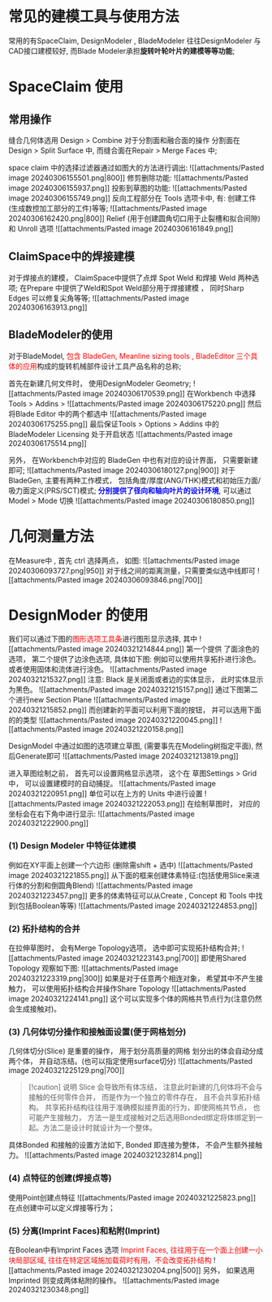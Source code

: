 # 常见的建模工具与使用方法
常用的有SpaceClaim, DesignModeler ,  BladeModeler 
往往DesignModeler 与CAD接口建模较好, 而Blade Modeler承担**旋转叶轮叶片的建模等等功能**; 

# SpaceClaim 使用
## 常用操作
缝合几何体选用 Design > Combine 
对于分割面和融合面的操作
分割面在 Design >  Split Surface 中, 而缝合面在Repair > Merge Faces 中;

space claim 中的选择过滤器通过如图大的方法进行调出:
![[attachments/Pasted image 20240306155501.png|800]]
修剪删除功能:
![[attachments/Pasted image 20240306155937.png]]
投影到草图的功能:
![[attachments/Pasted image 20240306155749.png]]
反向工程部分在 Tools 选项卡中, 有:
创建工件(生成数控加工部分的工件)等等;
![[attachments/Pasted image 20240306162420.png|800]]
Relief  (用于创建圆角切口用于止裂槽和拟合间隙)和 Unroll 选项 
![[attachments/Pasted image 20240306161849.png]]


## ClaimSpace中的焊接建模
对于焊接点的建模， ClaimSpace中提供了点焊 Spot Weld 和焊接 Weld 两种选项; 
在Prepare 中提供了Weld和Spot Weld部分用于焊接建模 ， 同时Sharp Edges 可以修复尖角等等; 
![[attachments/Pasted image 20240306163913.png]]

## BladeModeler的使用
对于BladeModel, <mark style="background: transparent; color: red">包含 BladeGen, Meanline sizing tools , BladeEditor 三个具体的应用</mark>构成的旋转机械部件设计工具产品名称的总称;

首先在新建几何文件时， 使用DesignModeler Geometry; 
![[attachments/Pasted image 20240306170539.png]]
在Workbench 中选择 Tools > Addins > 
![[attachments/Pasted image 20240306175220.png]]
然后将Blade Editor 中的两个都选中
![[attachments/Pasted image 20240306175255.png]]
最后保证Tools > Options  > Addins 中的BladeModeler Licensing 处于开启状态
![[attachments/Pasted image 20240306175514.png]]

另外， 在Workbench中对应的 BladeGen 中也有对应的设计界面， 只需要新建即可; 
![[attachments/Pasted image 20240306180127.png|900]]
对于BladeGen, 主要有两种工作模式， 包括角度/厚度(ANG/THK)模式和初始压力面/吸力面定义(PRS/SCT)模式;
<b><mark style="background: transparent; color: blue">分别提供了径向和轴向叶片的设计环境</mark></b>, 可以通过Model > Mode 切换 
![[attachments/Pasted image 20240306180850.png]]

# 几何测量方法
在Measure中 ,  首先 ctrl 选择两点， 如图: 
![[attachments/Pasted image 20240306093727.png|950]]
对于线之间的距离测量，只需要类似选中线即可
![[attachments/Pasted image 20240306093846.png|700]]

# DesignModer 的使用


我们可以通过下图的<mark style="background: transparent; color: red">图形选项工具条</mark>进行图形显示选择,  其中
![[attachments/Pasted image 20240321214844.png]]
第一个提供 了面涂色的选项， 第二个提供了边涂色选项,  具体如下图: 例如可以使用共享拓扑进行涂色。或者使用固体和流体进行涂色。
![[attachments/Pasted image 20240321215327.png]]
注意: Black 是关闭面或者边的实体显示， 此时实体显示为黑色。
![[attachments/Pasted image 20240321215157.png]]
通过下图第二个进行new Section Plane 
![[attachments/Pasted image 20240321215852.png]]
而创建新的平面可以利用下面的按钮， 并可以选用下面的的类型
![[attachments/Pasted image 20240321220045.png]]
![[attachments/Pasted image 20240321220158.png]]

DesignModel 中通过如图的选项建立草图, (需要事先在Modeling树指定平面), 然后Generate即可
![[attachments/Pasted image 20240321213819.png]]

进入草图绘制之前， 首先可以设置网格显示选项， 这个在 草图Settings >  Grid 中， 可以设置建模时的自动捕捉。
![[attachments/Pasted image 20240321220951.png]] 
单位可以在上方的 Units 中进行设置
![[attachments/Pasted image 20240321222053.png]]
在绘制草图时， 对应的坐标会在右下角中进行显示: 
![[attachments/Pasted image 20240321222900.png]]
### (1) Design Modeler 中特征体建模
例如在XY平面上创建一个六边形 (删除需shift + 选中) 
![[attachments/Pasted image 20240321221855.png]]
从下面的框来创建体素特征:(包括使用Slice来进行体的分割和倒圆角Blend)
![[attachments/Pasted image 20240321223457.png]]
更多的体素特征可以从Create , Concept 和 Tools 中找到(包括Boolean等等)
![[attachments/Pasted image 20240321224853.png]]

### (2) 拓扑结构的合并
在拉伸草图时， 会有Merge Topology选项， 选中即可实现拓扑结构合并;
![[attachments/Pasted image 20240321223143.png|700]]
即使用Shared Topology 观察如下图: 
![[attachments/Pasted image 20240321223319.png|300]]
如果是对于任意两个相连对象， 希望其中不产生接触力， 可以使用拓扑结构合并操作Share Topology 
![[attachments/Pasted image 20240321224141.png]]
这个可以实现多个体的网格共节点行为(注意仍然会生成接触对)。

### (3) 几何体切分操作和接触面设置(便于网格划分)
几何体切分(Slice) 是重要的操作， 用于划分高质量的网格
划分出的体会自动分成两个体， 并自动冻结。(也可以指定使用surface切分)
![[attachments/Pasted image 20240321225129.png|700]]

> [!caution] 说明
> Slice 会导致所有体冻结， 注意此时新建的几何体将不会与接触的任何零件合并， 而是作为一个独立的零件存在， 且不会共享拓扑结构。
> 共享拓扑结构往往用于准确模拟接界面的行为，即使网格共节点， 也可能产生接触力， 方法一是生成接触对之后选用Bonded绑定将体绑定到一起。方法二是设计时就设计为一个整体。

具体Bonded 和接触的设置方法如下, Bonded 即连接为整体， 不会产生额外接触力。
![[attachments/Pasted image 20240321232814.png]]
### (4) 点特征的创建(焊接点等)
使用Point创建点特征
![[attachments/Pasted image 20240321225823.png]]
在点创建中可以定义焊接等行为；
### (5) 分离(Imprint Faces)和粘附(Imprint)
在Boolean中有Imprint  Faces 选项
<mark style="background: transparent; color: red">Imprint Faces, 往往用于在一个面上创建一小块局部区域,  往往在特定区域施加载荷时有用，不会改变拓扑结构</mark>
![[attachments/Pasted image 20240321230204.png|500]]
另外， 如果选用Imprinted 则变成两体粘附的操作。
![[attachments/Pasted image 20240321230348.png]]
